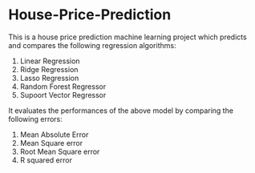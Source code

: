 # House-Price-Prediction
This is a house price prediction machine learning project which predicts and compares the following regression algorithms:
1. Linear Regression
2. Ridge Regression
3. Lasso Regression
4. Random Forest Regressor
5. Supoort Vector Regressor

It evaluates the performances of the above model by comparing the following errors:
1. Mean Absolute Error
2. Mean Square error
3. Root Mean Square error
4. R squared error
